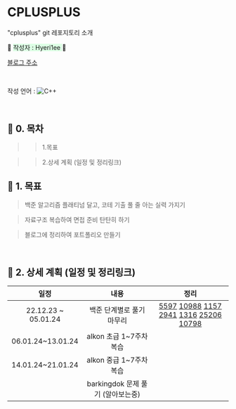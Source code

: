 # CPLUSPLUS

"cplusplus" git 레포지토리 소개

:rabbit: <span style="background-color:#DCFFE4"> 작성자 : Hyeri1ee </span> :rabbit:

[블로그 주소](https://im-not-robot-0.tistory.com/)

&nbsp;

작성 언어 : 
![C++](https://img.shields.io/badge/c++-%2300599C.svg?style=for-the-badge&logo=c%2B%2B&logoColor=white)  

&nbsp;


## :pushpin: 0.  목차

>> 1.목표

>> 2.상세 계획 (일정 및 정리링크)

## :pushpin: 1. 목표

> 백준 알고리즘 플래티넘 달고, 코테 기출 풀 줄 아는 실력 가지기


> 자료구조 복습하여 면접 준비 탄탄히 하기

> 블로그에 정리하여 포트폴리오 만들기<br>

&nbsp;


## :pushpin: 2. 상세 계획 (일정 및 정리링크)

|일정|내용|정리|
|:---:|:---:|:---:|
|22.12.23 ~ 05.01.24| 백준 단계별로 풀기 마무리|[5597](https://im-not-robot-0.tistory.com/149) [10988](https://im-not-robot-0.tistory.com/151) [1157](https://im-not-robot-0.tistory.com/153) [2941](https://im-not-robot-0.tistory.com/154) [1316](https://im-not-robot-0.tistory.com/155) [25206](https://im-not-robot-0.tistory.com/157) [10798](https://im-not-robot-0.tistory.com/158) |
|06.01.24~13.01.24| alkon 초급 1~7주차 복습| |
|14.01.24~21.01.24| alkon 중급 1~7주차 복습| |
| | barkingdok 문제 풀기 (알아보는중)| |



